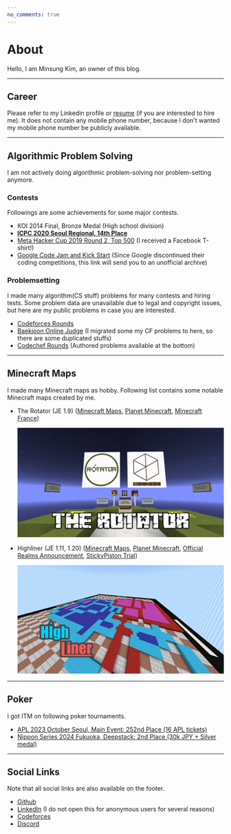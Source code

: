 ```yaml
---
no_comments: true
---
```


# About

Hello, I am Minsung Kim, an owner of this blog.

---

## Career

Please refer to my Linkedin profile or [resume](https://drive.google.com/file/d/1_imCHUsBWYW6xQpqlbUQ39wevvmydguJ/view?usp=sharing) (if you are interested to hire me).
It does not contain any mobile phone number, because I don't wanted my mobile phone number be publicly available.

---

## Algorithmic Problem Solving

I am not actively doing algorithmic problem-solving nor problem-setting anymore.

### Contests

Followings are some achievements for some major contests.

- KOI 2014 Final, Bronze Medal (High school division)
- **[ICPC 2020 Seoul Regional, 14th Place](https://icpckorea.org/static/2020-%EC%88%98%EC%83%81%EC%9E%90-%EB%AA%85%EB%8B%A8-3.pdf)**
- [Meta Hacker Cup 2019 Round 2, Top 500](https://www.facebook.com/codingcompetitions/hacker-cup/2019/certificate/276252457028979) (I received a Facebook T-shirt!)
- [Google Code Jam and Kick Start](https://zibada.guru/gcj/profile/McDic) (Since Google discontinued their coding competitions, this link will send you to an unofficial archive)

### Problemsetting

I made many algorithm(CS stuff) problems for many contests and hiring tests.
Some problem data are unavailable due to legal and copyright issues, but here are my public problems in case you are interested.

- [Codeforces Rounds](https://codeforces.com/contests/writer/McDic)
- [Baekjoon Online Judge](https://www.acmicpc.net/problemset?sort=no_asc&author=spongbob9876&author_type=1) (I migrated some my CF problems to here, so there are some duplicated stuffs)
- [Codechef Rounds](https://www.codechef.com/users/mcdic) (Authored problems available at the bottom)

---

## Minecraft Maps

I made many Minecraft maps as hobby.
Following list contains some notable Minecraft maps created by me.

- The Rotator (JE 1.9) ([Minecraft Maps](https://www.minecraftmaps.com/puzzle-maps/the-rotator), [Planet Minecraft](https://www.planetminecraft.com/project/19-snapshot-the-rotator/), [Minecraft France](https://www.minecraft-france.fr/map-the-rotator-1-9/))

    ![img1](/assets/images/mc_maps/the_rotator.png)

- Highliner (JE 1.11, 1.20) ([Minecraft Maps](https://www.minecraftmaps.com/game-maps/highliner), [Planet Minecraft](https://www.planetminecraft.com/project/1102-highliner/), [Official Realms Announcement](https://www.minecraft.net/ko-kr/article/new-realms-music-myth-and-more), [StickyPiston Trial](https://trial.stickypiston.co/map/highliner))

    ![img2](/assets/images/mc_maps/highliner.jpg)

---

## Poker

I got ITM on following poker tournaments.

- [APL 2023 October Seoul, Main Event: 252nd Place (16 APL tickets)](https://www.acepokerleague.com/post/2-main-event-result)
- [Nippon Series 2024 Fukuoka, Deepstack: 2nd Place (30k JPY + Silver medal)](https://twitter.com/_NIPPON_SERIES/status/1821935796196462954)

---

## Social Links

Note that all social links are also available on the footer.

- [Github](https://github.com/McDic)
- [LinkedIn](https://www.linkedin.com/in/mcdic/) (I do not open this for anonymous users for several reasons)
- [Codeforces](https://codeforces.com/profile/McDic)
- [Discord](https://discordapp.com/users/McDic)
